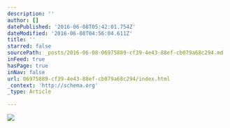 ```yaml
---
description: ''
author: []
datePublished: '2016-06-08T05:42:01.754Z'
dateModified: '2016-06-08T04:56:04.611Z'
title: ''
starred: false
sourcePath: _posts/2016-06-08-06975889-cf39-4e43-88ef-cb079a68c294.md
inFeed: true
hasPage: true
inNav: false
url: 06975889-cf39-4e43-88ef-cb079a68c294/index.html
_context: 'http://schema.org'
_type: Article

---
```

![](https://the-grid-user-content.s3-us-west-2.amazonaws.com/2b039e06-f312-406d-9bc7-9471eca9e214.jpg)